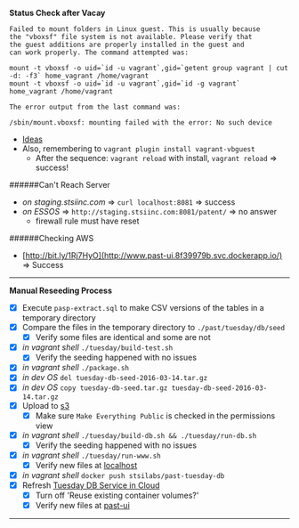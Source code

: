 **Status Check after Vacay**

```shell
Failed to mount folders in Linux guest. This is usually because
the "vboxsf" file system is not available. Please verify that
the guest additions are properly installed in the guest and
can work properly. The command attempted was:

mount -t vboxsf -o uid=`id -u vagrant`,gid=`getent group vagrant | cut -d: -f3` home_vagrant /home/vagrant
mount -t vboxsf -o uid=`id -u vagrant`,gid=`id -g vagrant` home_vagrant /home/vagrant

The error output from the last command was:

/sbin/mount.vboxsf: mounting failed with the error: No such device
```

* [Ideas](https://github.com/mitchellh/vagrant/issues/5503)
* Also, remembering to `vagrant plugin install vagrant-vbguest`
  + After the sequence: `vagrant reload` with install, `vagrant reload` => success!

######Can't Reach Server

+ *on staging.stsiinc.com* => `curl localhost:8081` => success
+ *on ESSOS* => `http://staging.stsiinc.com:8081/patent/` => no answer
  + firewall rule must have reset

######Checking AWS

+ [http://bit.ly/1Rj7HyO](http://www.past-ui.8f39979b.svc.dockerapp.io/) => Success

---

**Manual Reseeding Process**

- [x] Execute `pasp-extract.sql` to make CSV versions of the tables in a temporary directory
- [x] Compare the files in the temporary directory to `./past/tuesday/db/seed`
  + [x] Verify some files are identical and some are not
- [x] *in vagrant shell* `./tuesday/build-test.sh`
  + [x] Verify the seeding happened with no issues
- [x] *in vagrant shell* `./package.sh`
- [x] *in dev OS* `del tuesday-db-seed-2016-03-14.tar.gz`
- [x] *in dev OS* `copy tuesday-db-seed.tar.gz tuesday-db-seed-2016-03-14.tar.gz`
- [x] Upload to [s3](https://console.aws.amazon.com/s3/home?region=us-east-1#&bucket=stsi-past&prefix=)
  + [x] Make sure `Make Everything Public` is checked in the permissions view
- [x] *in vagrant shell* `./tuesday/build-db.sh && ./tuesday/run-db.sh`
  + [x] Verify the seeding happened with no issues
- [x] *in vagrant shell* `./tuesday/run-www.sh`
  + [x] Verify new files at [localhost](http://localhost:5000/document?limit=11000)
- [x] *in vagrant shell* `docker push stsilabs/past-tuesday-db`
- [x] Refresh [Tuesday DB Service in Cloud](https://cloud.docker.com/container/service/3a2b6992-6537-4c61-a43f-a975c740e01c/show/)
  + [x] Turn off 'Reuse existing container volumes?'
  + [x] Verify new files at [past-ui](http://www.past-ui.8f39979b.svc.dockerapp.io/document?limit=11000)

---

